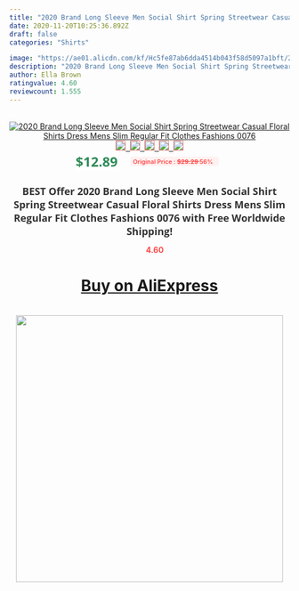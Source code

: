 ```yaml
---
title: "2020 Brand Long Sleeve Men Social Shirt Spring Streetwear Casual Floral Shirts Dress Mens Slim Regular Fit Clothes Fashions 0076"
date: 2020-11-20T10:25:36.892Z
draft: false
categories: "Shirts"

image: "https://ae01.alicdn.com/kf/Hc5fe87ab6dda4514b043f58d5097a1bft/2020-Brand-Long-Sleeve-Men-Social-Shirt-Spring-Streetwear-Casual-Floral-Shirts-Dress-Mens-Slim-Regular.jpg"
description: "2020 Brand Long Sleeve Men Social Shirt Spring Streetwear Casual Floral Shirts Dress Mens Slim Regular Fit Clothes Fashions 0076"
author: Ella Brown
ratingvalue: 4.60
reviewcount: 1.555
---
```

<br>
<div style="text-align: center;">
<a href="https://s.click.aliexpress.com/e/_9v5n4D" target="_blank" rel="nofollow noopener noreferrer"><img alt="2020 Brand Long Sleeve Men Social Shirt Spring Streetwear Casual Floral Shirts Dress Mens Slim Regular Fit Clothes Fashions 0076" class="magnifier-image" src="https://ae01.alicdn.com/kf/Hc5fe87ab6dda4514b043f58d5097a1bft/2020-Brand-Long-Sleeve-Men-Social-Shirt-Spring-Streetwear-Casual-Floral-Shirts-Dress-Mens-Slim-Regular.jpg_640x640.jpg">
<br>
<img style="border:1px solid salmon" src="https://ae01.alicdn.com/kf/Hc5fe87ab6dda4514b043f58d5097a1bft/2020-Brand-Long-Sleeve-Men-Social-Shirt-Spring-Streetwear-Casual-Floral-Shirts-Dress-Mens-Slim-Regular.jpg_120x120.jpg">&nbsp;&nbsp;<img style="border:1px solid salmon" src="https://ae01.alicdn.com/kf/Hf104f72d85fd449ba450462ff23b01fcD/2020-Brand-Long-Sleeve-Men-Social-Shirt-Spring-Streetwear-Casual-Floral-Shirts-Dress-Mens-Slim-Regular.jpg_120x120.jpg">&nbsp;&nbsp;<img style="border:1px solid salmon" src="https://ae01.alicdn.com/kf/H5c72878749cc4af9b0f9b443df1d28b8X/2020-Brand-Long-Sleeve-Men-Social-Shirt-Spring-Streetwear-Casual-Floral-Shirts-Dress-Mens-Slim-Regular.jpg_120x120.jpg">&nbsp;&nbsp;<img style="border:1px solid salmon" src="https://ae01.alicdn.com/kf/H578224b4df3040e2b6b4dfdd3173fd32U/2020-Brand-Long-Sleeve-Men-Social-Shirt-Spring-Streetwear-Casual-Floral-Shirts-Dress-Mens-Slim-Regular.jpg_120x120.jpg">&nbsp;&nbsp;<img style="border:1px solid salmon" src="https://ae01.alicdn.com/kf/H35ed11372cf74ed3875aeac0fd112387F/2020-Brand-Long-Sleeve-Men-Social-Shirt-Spring-Streetwear-Casual-Floral-Shirts-Dress-Mens-Slim-Regular.jpg_120x120.jpg"></a></div><br0>
<div style="text-align: center;"><span style="background-color: white; border: 0px; box-sizing: border-box; color: seagreen; display: inline-block; font-family: &quot;open sans&quot; , &quot;arial&quot; , &quot;helvetica&quot; , sans-serif , &quot;heiti&quot;; font-size: 24px; font-stretch: inherit; font-weight: 700; line-height: inherit; margin: 0px 10px 0px 0px; padding: 0px; vertical-align: middle;">$12.89 </span>
<span style="background: rgb(255 , 241 , 241); border-radius: 3px; border: 0px; box-sizing: border-box; color: #ff4747; display: inline-block; font-family: inherit; font-size: 12px; font-stretch: inherit; font-style: inherit; font-variant: inherit; font-weight: 600; line-height: inherit; margin: 0px; padding: 2px 5px; transform: scale(0.9); vertical-align: middle;">Original Price : <b style="text-decoration: line-through;">$29.29 </b> 56%&nbsp;&nbsp;</span></div>
<h1 style="color: #333333; display: inline-block; font-family: &quot;open sans&quot; , &quot;arial&quot; , &quot;helvetica&quot; , sans-serif , &quot;heiti&quot;; font-size: 18px; font-stretch: inherit; font-weight: 700; text-align: center;">BEST Offer 2020 Brand Long Sleeve Men Social Shirt Spring Streetwear Casual Floral Shirts Dress Mens Slim Regular Fit Clothes Fashions 0076 with Free Worldwide Shipping!</h1>
<div style="color: #ff4747; text-align: center;">
<img src="https://4.bp.blogspot.com/-M0ZcTcb-5uY/XleCXlxnR4I/AAAAAAAAAEc/OrjgMkXV1oMQFaCRZj5HQwOCBcu3w1FegCPcBGAYYCw/s1600/star.png" style="height: 15px;">&nbsp;<b>4.60</b></div>
<div class="button_cont" align="center"><a class="buynow_a" href="https://s.click.aliexpress.com/e/_9v5n4D" target="_blank" rel="nofollow noopener noreferrer"><H1>Buy on AliExpress</H1></a></div><br>
<div class="separator" style="clear: both; text-align: center;">
<img src="https://lh3.googleusercontent.com/-pTy5HemUv9M/XlePHvY0dAI/AAAAAAAAAE4/0nX5iRUoIWY8eMW9Dpxeirr157OZliDIgCLcBGAsYHQ/s1600/badge.gif" width="480">
</div>
